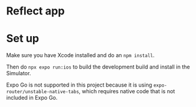 # Reflect app

# Set up

Make sure you have Xcode installed and do an `npm install`.

Then do `npx expo run:ios` to build the development build and install in the Simulator.

Expo Go is not supported in this project because it is using `expo-router/unstable-native-tabs`, which requires native code that is not included in Expo Go.
